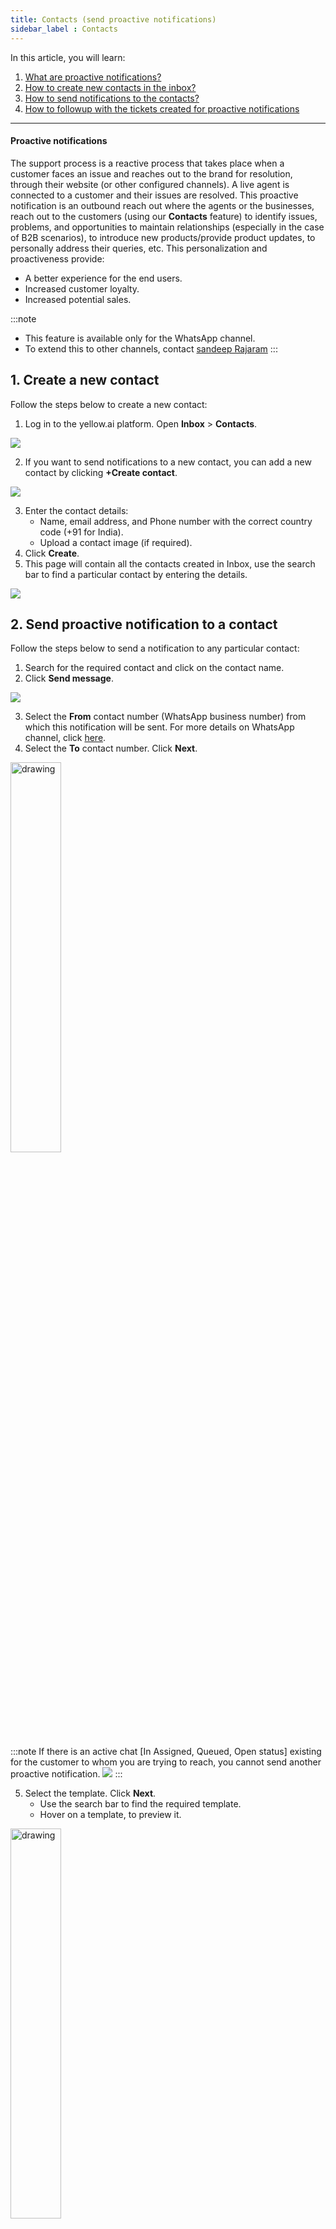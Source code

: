 ```yaml
---
title: Contacts (send proactive notifications)
sidebar_label : Contacts 
---
```


In this article, you will learn: 
1. [What are proactive notifications?](#defination)
2. [How to create new contacts in the inbox?](#1)
3. [How to send notifications to the contacts?](#2)
4. [How to followup with the tickets created for proactive notifications](#3)

------



#### <a name="defination"></a>  **Proactive notifications**

The support process is a reactive process that takes place when a customer faces an issue and reaches out to the brand for resolution, through their website (or other configured channels). A live agent is connected to a customer and their issues are resolved. 
This proactive notification is an outbound reach out where the agents or the businesses, reach out to the customers (using our **Contacts** feature) to identify issues, problems, and opportunities to maintain relationships (especially in the case of B2B scenarios), to introduce new products/provide product updates, to personally address their queries, etc. This personalization and proactiveness provide:
- A better experience for the end users. 
- Increased customer loyalty.
- Increased potential sales.

:::note 
* This feature is available only for the WhatsApp channel.   
* To extend this to other channels, contact [sandeep Rajaram](mailto:sandeep.rajaram@yellow.ai)
:::

## <a name="1"></a> 1. Create a new contact 

Follow the steps below to create a new contact:  

1. Log in to the yellow.ai platform. Open **Inbox** > **Contacts**. 

![](https://i.imgur.com/n9Sgfrq.png)

2. If you want to send notifications to a new contact, you can add a new contact by clicking **+Create contact**.  

![](https://i.imgur.com/EyUiBa0.png)  

3. Enter the contact details: 
	- Name, email address, and Phone number with the correct country code (+91 for India). 
	- Upload a contact image (if required). 
4. Click **Create**. 
5. This page will contain all the contacts created in Inbox, use the search bar to find a particular contact by entering the details. 

![](https://i.imgur.com/Za2s5v6.png)



## <a name="2"></a>  2. Send proactive notification to a contact 



Follow the steps below to send a notification to any particular contact:  

1. Search for the required contact and click on the contact name. 
2. Click **Send message**. 

![](https://i.imgur.com/KocHhhp.png)

3. Select the **From** contact number (WhatsApp business number) from which this notification will be sent. For more details on WhatsApp channel, click [here](https://docs.yellow.ai/docs/platform_concepts/channelConfiguration/whatsapp-configuration). 
4. Select the **To** contact number. Click **Next**. 


<img src="https://i.imgur.com/aTNnnoI.png" alt="drawing" width="40%"/>

:::note
If there is an active chat [In Assigned, Queued, Open status] existing for the customer to whom you are trying to reach, you cannot send another proactive notification.
![](https://i.imgur.com/ZRAJhLL.png)
:::

5. Select the template. Click **Next**. 
	- Use the search bar to find the required template. 
	- Hover on a template, to preview it. 

<img src="https://i.imgur.com/NyoAjdh.png" alt="drawing" width="40%"/>

6. You can attach media/ variables/ dynamic content and click **Next**. 

<img src="https://i.imgur.com/91jzw4O.png" alt="drawing" width="70%"/>

7. Add the following details and click **Create ticket and send**: 
	- Select the **Priority**.
	- Select **Assignee** from the drop-down to assign this ticket to an inbox agent. 
	- Add a **Description**. 

<img src="https://i.imgur.com/VxFCRYN.png" alt="drawing" width="40%"/>

8. A ticket will be created and assigned to the agent. These details will be visible on the **Timeline** tab.

<img src="https://i.imgur.com/oUb3kba.png" alt="drawing" width="50%"/>


:::note
- Ticket creation through the contacts tab will take 1-2 minutes to process because Inbox verifies that the user number entered is valid or invalid before creating a ticket. Once the message is sent it will not get updated automatically, you must refresh the page to update ticket status. 

	- **Verification message**  
		<img src="https://i.imgur.com/gK1uMBF.png" alt="drawing" width="50%"/>  

	- **Failure message**  
		<img src="https://i.imgur.com/tbit8zO.png" alt="drawing" width="50%"/>  

	- **Success message**  
		<img src="https://i.imgur.com/EQfLVEv.png" alt="drawing" width="50%"/>  


:::

## <a name="3"></a> 3. Chat with the contact 

Follow the steps below to follow up with the contact after the notification is sent:
   
1. Once the number is verified, the ticket is created and a notification is sent to the contact, you can view it on the **Chats** tab.
2. On [chats](https://docs.yellow.ai/docs/platform_concepts/inbox/chats/getstartedwithlivechat), ticket details, and the chat screen will be open (to the assigned inbox agent). 
	- Depending on the agent to whom the ticket is assigned, tickets will be visible on the My Chats tab.
	- Admins can see this chat on the Active chats tab. 


<img src="https://i.imgur.com/RB5TnXj.png" alt="drawing" width="100%"/>

3. When the contact responds to the notification, the Chat restriction is lifted and the agents can have a free-flow conversation. 

:::note
As per [WhatsApp guidelines](https://docs.yellow.ai/docs/platform_concepts/inbox/chats/whatsapp-24hr-window-policy), live agents cannot have a free flowing conversation with the customers up until they respond back to the proactive template message sent by the agents. Once the customer responds, the 24hr session rule is lifted and agents can handhold the customer to resolution. 
:::

